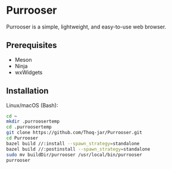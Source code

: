 # Purrooser

Purrooser is a simple, lightweight, and easy-to-use web browser.

## Prerequisites
- Meson
- Ninja
- wxWidgets

## Installation
Linux/macOS (Bash):
```bash
cd ~
mkdir .purroosertemp
cd .purroosertemp
git clone https://github.com/Thoq-jar/Purrooser.git
cd Purrooser
bazel build //:install --spawn_strategy=standalone
bazel build //:postinstall --spawn_strategy=standalone
sudo mv buildDir/purrooser /usr/local/bin/purrooser
purrooser
```
